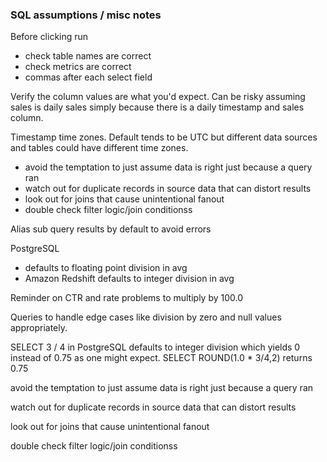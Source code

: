 ### SQL assumptions / misc notes

Before clicking run
- check table names are correct
- check metrics are correct
- commas after each select field

Verify the column values are what you'd expect. Can be risky assuming sales is daily sales simply because there is a daily timestamp and sales column.

Timestamp time zones. Default tends to be UTC but different data sources and tables could have different time zones.

-   avoid the temptation to just assume data is right just because a query ran
-   watch out for duplicate records in source data that can distort results
-   look out for joins that cause unintentional fanout
-   double check filter logic/join conditionss


Alias sub query results by default to avoid errors

PostgreSQL 
- defaults to floating point division in avg 
- Amazon Redshift defaults to integer division in avg

Reminder on CTR and rate problems to multiply by 100.0 

Queries to handle edge cases like division by zero and null values appropriately.

SELECT 3 / 4 in PostgreSQL defaults to integer division which yields 0 instead of 0.75 as one might expect.
SELECT ROUND(1.0 * 3/4,2) returns 0.75 

avoid the temptation to just assume data is right just because a query ran

watch out for duplicate records in source data that can distort results

look out for joins that cause unintentional fanout

double check filter logic/join conditionss